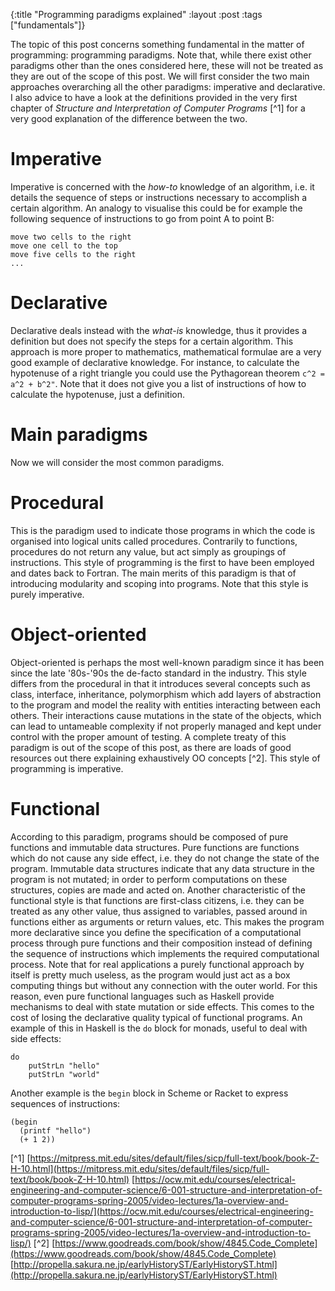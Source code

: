 {:title "Programming paradigms explained"
 :layout :post
 :tags  ["fundamentals"]}

The topic of this post concerns something fundamental in the matter of programming: programming paradigms. Note that, while there exist other paradigms other than the ones considered here, these will not be treated as they are out of the scope of this post.
We will first consider the two main approaches overarching all the other paradigms: imperative and declarative. I also advice to have a look at the definitions provided in the very first chapter of *Structure and Interpretation of Computer Programs* [^1] for a very good explanation of the difference between the two.

# Imperative
Imperative is concerned with the *how-to* knowledge of an algorithm, i.e. it details the sequence of steps or instructions necessary to accomplish a certain algorithm. An analogy to visualise this could be for example the following sequence of instructions to go from point A to point B:
```
move two cells to the right
move one cell to the top
move five cells to the right
...
```

# Declarative
Declarative deals instead with the *what-is* knowledge, thus it provides a definition but does not specify the steps for a certain algorithm. This approach is more proper to mathematics, mathematical formulae are a very good example of declarative knowledge. For instance, to calculate the hypotenuse of a right triangle you could use the Pythagorean theorem `c^2 = a^2 + b^2"`. Note that it does not give you a list of instructions of how to calculate the hypotenuse, just a definition.

# Main paradigms
Now we will consider the most common paradigms.

# Procedural
This is the paradigm used to indicate those programs in which the code is organised into logical units called procedures. Contrarily to functions, procedures do not return any value, but act simply as groupings of instructions. This style of programming is the first to have been employed and dates back to Fortran. The main merits of this paradigm is that of introducing modularity and scoping into programs. Note that this style is purely imperative.

# Object-oriented
Object-oriented is perhaps the most well-known paradigm since it has been since the late '80s-'90s the de-facto standard in the industry. This style differs from the procedural in that it introduces several concepts such as class, interface, inheritance, polymorphism which add layers of abstraction to the program and model the reality with entities interacting between each others. Their interactions cause mutations in the state of the objects, which can lead to untameable complexity if not properly managed and kept under control with the proper amount of testing. A complete treaty of this paradigm is out of the scope of this post, as there are loads of good resources out there explaining exhaustively OO concepts [^2].  This style of programming is imperative.

# Functional
According to this paradigm, programs should be composed of pure functions and immutable data structures. Pure functions are functions which do not cause any side effect, i.e. they do not change the state of the program. Immutable data structures indicate that any data structure in the program is not mutated; in order to perform computations on these structures, copies are made and acted on. Another characteristic of the functional style is that functions are first-class citizens, i.e. they can be treated as any other value, thus assigned to variables, passed around in functions either as arguments or return values, etc. This makes the program more declarative since you define the specification of a computational process through pure functions and their composition instead of defining the sequence of instructions which implements the required computational process.
Note that for real applications a purely functional approach by itself is pretty much useless, as the program would just act as a box computing things but without any connection with the outer world. For this reason, even pure functional languages such as Haskell provide mechanisms to deal with state mutation or side effects. This comes to the cost of losing the declarative quality typical of functional programs.
An example of this in Haskell is the `do` block for monads, useful to deal with side effects:
```
do
	putStrLn "hello"
	putStrLn "world"
```
Another example is the `begin` block in Scheme or Racket to express sequences of instructions:
```
(begin
  (printf "hello")
  (+ 1 2))
```





[^1] [https://mitpress.mit.edu/sites/default/files/sicp/full-text/book/book-Z-H-10.html](https://mitpress.mit.edu/sites/default/files/sicp/full-text/book/book-Z-H-10.html) 
[https://ocw.mit.edu/courses/electrical-engineering-and-computer-science/6-001-structure-and-interpretation-of-computer-programs-spring-2005/video-lectures/1a-overview-and-introduction-to-lisp/](https://ocw.mit.edu/courses/electrical-engineering-and-computer-science/6-001-structure-and-interpretation-of-computer-programs-spring-2005/video-lectures/1a-overview-and-introduction-to-lisp/)
[^2] [https://www.goodreads.com/book/show/4845.Code_Complete](https://www.goodreads.com/book/show/4845.Code_Complete)
[http://propella.sakura.ne.jp/earlyHistoryST/EarlyHistoryST.html](http://propella.sakura.ne.jp/earlyHistoryST/EarlyHistoryST.html)